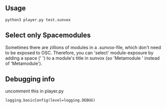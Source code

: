## Usage

```
python3 player.py test.sunvox
```

## Select only Spacemodules

Sometimes there are zillions of modules in a .sunvox-file, which don't need to be exposed to OSC.
Therefore, you can 'select' module-exposure by adding a space (' ') to a module's title in sunvox (so 'Metamodule ' instead of 'Metamodule').

## Debugging info

uncomment this in player.py

```
logging.basicConfig(level=logging.DEBUG)
```
